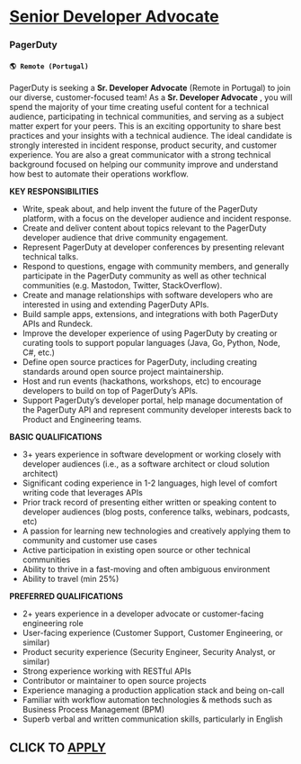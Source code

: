 # [Senior Developer Advocate](https://www.remotewlb.com/apply/senior-developer-advocate)  
### PagerDuty  
#### `🌎 Remote (Portugal)`  

PagerDuty is seeking a **Sr. Developer Advocate** (Remote in Portugal) to join our diverse, customer-focused team! As a **Sr. Developer Advocate** , you will spend the majority of your time creating useful content for a technical audience, participating in technical communities, and serving as a subject matter expert for your peers. This is an exciting opportunity to share best practices and your insights with a technical audience. The ideal candidate is strongly interested in incident response, product security, and customer experience. You are also a great communicator with a strong technical background focused on helping our community improve and understand how best to automate their operations workflow.

**KEY RESPONSIBILITIES**

  * Write, speak about, and help invent the future of the PagerDuty platform, with a focus on the developer audience and incident response. 
  * Create and deliver content about topics relevant to the PagerDuty developer audience that drive community engagement.
  * Represent PagerDuty at developer conferences by presenting relevant technical talks.
  * Respond to questions, engage with community members, and generally participate in the PagerDuty community as well as other technical communities (e.g. Mastodon, Twitter, StackOverflow). 
  * Create and manage relationships with software developers who are interested in using and extending PagerDuty APIs.
  * Build sample apps, extensions, and integrations with both PagerDuty APIs and Rundeck. 
  * Improve the developer experience of using PagerDuty by creating or curating tools to support popular languages (Java, Go, Python, Node, C#, etc.)
  * Define open source practices for PagerDuty, including creating standards around open source project maintainership.
  * Host and run events (hackathons, workshops, etc) to encourage developers to build on top of PagerDuty’s APIs. 
  * Support PagerDuty’s developer portal, help manage documentation of the PagerDuty API and represent community developer interests back to Product and Engineering teams.

**BASIC QUALIFICATIONS**

  * 3+ years experience in software development or working closely with developer audiences (i.e., as a software architect or cloud solution architect)
  * Significant coding experience in 1-2 languages, high level of comfort writing code that leverages APIs
  * Prior track record of presenting either written or speaking content to developer audiences (blog posts, conference talks, webinars, podcasts, etc)
  * A passion for learning new technologies and creatively applying them to community and customer use cases 
  * Active participation in existing open source or other technical communities
  * Ability to thrive in a fast-moving and often ambiguous environment
  * Ability to travel (min 25%)

**PREFERRED QUALIFICATIONS**

  * 2+ years experience in a developer advocate or customer-facing engineering role
  * User-facing experience (Customer Support, Customer Engineering, or similar)
  * Product security experience (Security Engineer, Security Analyst, or similar)
  * Strong experience working with RESTful APIs
  * Contributor or maintainer to open source projects
  * Experience managing a production application stack and being on-call
  * Familiar with workflow automation technologies & methods such as Business Process Management (BPM)
  * Superb verbal and written communication skills, particularly in English

  
## CLICK TO [APPLY](https://www.remotewlb.com/apply/senior-developer-advocate)

